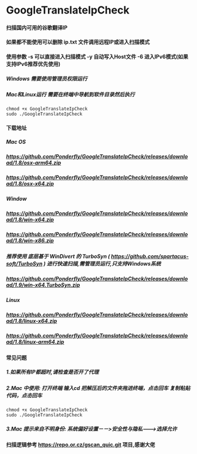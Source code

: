 # GoogleTranslateIpCheck
#### 扫描国内可用的谷歌翻译IP
#### 如果都不能使用可以删除 ip.txt 文件调用远程IP或进入扫描模式
#### 使用参数 -s 可以直接进入扫描模式  -y 自动写入Host文件   -6 进入IPv6模式(如果支持IPv6推荐优先使用)
##### Windows 需要使用管理员权限运行
##### Mac和Linux运行 需要在终端中导航到软件目录然后执行
```
chmod +x GoogleTranslateIpCheck
sudo ./GoogleTranslateIpCheck
```

#### 下载地址

##### Mac OS
##### https://github.com/Ponderfly/GoogleTranslateIpCheck/releases/download/1.8/osx-arm64.zip
##### https://github.com/Ponderfly/GoogleTranslateIpCheck/releases/download/1.8/osx-x64.zip

##### Window
##### https://github.com/Ponderfly/GoogleTranslateIpCheck/releases/download/1.8/win-x64.zip
##### https://github.com/Ponderfly/GoogleTranslateIpCheck/releases/download/1.8/win-x86.zip
##### 推荐使用 底层基于 WinDivert 的 TurboSyn ( https://github.com/spartacus-soft/TurboSyn ) 进行快速扫描,需管理员运行,只支持Windows系统 
##### https://github.com/Ponderfly/GoogleTranslateIpCheck/releases/download/1.9/win-x64.TurboSyn.zip

##### Linux
##### https://github.com/Ponderfly/GoogleTranslateIpCheck/releases/download/1.8/linux-x64.zip
##### https://github.com/Ponderfly/GoogleTranslateIpCheck/releases/download/1.8/linux-arm64.zip

#### 常见问题
##### 1.如果所有IP都超时,请检查是否开了代理 
##### 2.Mac 中使用: 打开终端 输入cd 把解压后的文件夹拖进终端，点击回车 复制粘贴代码，点击回车
```
chmod +x GoogleTranslateIpCheck
sudo ./GoogleTranslateIpCheck
```
##### 3.Mac 提示来自不明身份: 系统偏好设置－－>安全性与隐私--->选择允许


#### 扫描逻辑参考 https://repo.or.cz/gscan_quic.git 项目,感谢大佬
